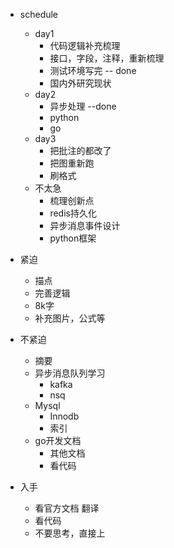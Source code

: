 * schedule
    * day1 
        * 代码逻辑补充梳理
        * 接口，字段，注释，重新梳理
        * 测试环境写完 -- done
        * 国内外研究现状
    * day2
        * 异步处理 --done
        * python
        * go
    * day3
        * 把批注的都改了
        * 把图重新跑
        * 刷格式
    * 不太急
        * 梳理创新点
        * redis持久化
        * 异步消息事件设计
        * python框架


* 紧迫
    * 描点
    * 完善逻辑
    * 8k字
    * 补充图片，公式等



* 不紧迫
    * 摘要
    * 异步消息队列学习
        * kafka
        * nsq
    * Mysql
        * Innodb
        * 索引
    * go开发文档
        * 其他文档
        * 看代码

* 入手
    * 看官方文档 翻译
    * 看代码
    * 不要思考，直接上
